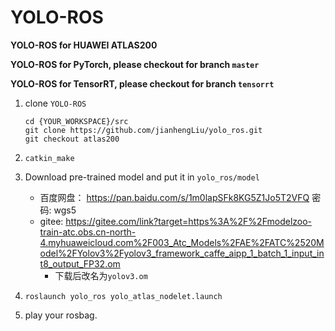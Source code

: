 # YOLO-ROS

**YOLO-ROS for HUAWEI ATLAS200**

**YOLO-ROS for PyTorch, please checkout for branch `master`**

**YOLO-ROS for TensorRT, please checkout for branch `tensorrt`**

1. clone `YOLO-ROS`
   ```
   cd {YOUR_WORKSPACE}/src
   git clone https://github.com/jianhengLiu/yolo_ros.git
   git checkout atlas200
   ```

2. `catkin_make`

3. Download pre-trained model and put it in `yolo_ros/model`
   * 百度网盘： https://pan.baidu.com/s/1m0lapSFk8KG5Z1Jo5T2VFQ  密码: wgs5
   * gitee: https://gitee.com/link?target=https%3A%2F%2Fmodelzoo-train-atc.obs.cn-north-4.myhuaweicloud.com%2F003_Atc_Models%2FAE%2FATC%2520Model%2FYolov3%2Fyolov3_framework_caffe_aipp_1_batch_1_input_int8_output_FP32.om
     * 下载后改名为`yolov3.om`

4. `roslaunch yolo_ros yolo_atlas_nodelet.launch`

5. play your rosbag.
